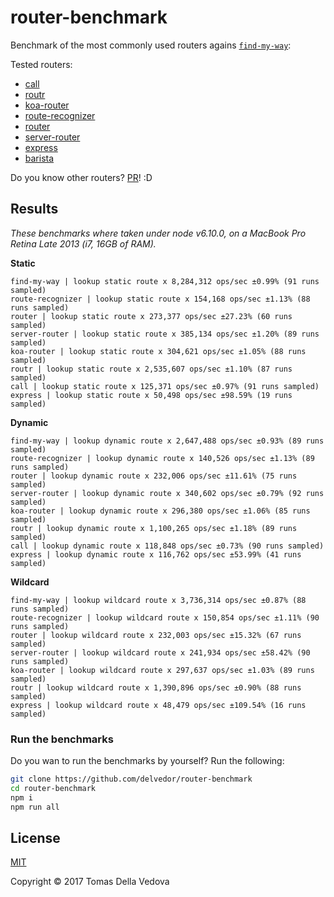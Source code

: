 # router-benchmark

Benchmark of the most commonly used routers agains [`find-my-way`](https://github.com/delvedor/find-my-way):

Tested routers:
- [call](https://github.com/hapijs/call)
- [routr](https://github.com/yahoo/routr)
- [koa-router](https://github.com/alexmingoia/koa-router)
- [route-recognizer](https://github.com/tildeio/route-recognizer)
- [router](https://github.com/pillarjs/router)
- [server-router](https://github.com/yoshuawuyts/server-router)
- [express](https://www.npmjs.com/package/express)
- [barista](https://kieran.github.io/barista)

Do you know other routers? [PR](https://github.com/delvedor/router-benchmark/pulls)! :D

<a name="results"></a>
## Results
*These benchmarks where taken under node v6.10.0, on a MacBook Pro Retina Late 2013 (i7, 16GB of RAM).*

**Static**
```
find-my-way | lookup static route x 8,284,312 ops/sec ±0.99% (91 runs sampled)
route-recognizer | lookup static route x 154,168 ops/sec ±1.13% (88 runs sampled)
router | lookup static route x 273,377 ops/sec ±27.23% (60 runs sampled)
server-router | lookup static route x 385,134 ops/sec ±1.20% (89 runs sampled)
koa-router | lookup static route x 304,621 ops/sec ±1.05% (88 runs sampled)
routr | lookup static route x 2,535,607 ops/sec ±1.10% (87 runs sampled)
call | lookup static route x 125,371 ops/sec ±0.97% (91 runs sampled)
express | lookup static route x 50,498 ops/sec ±98.59% (19 runs sampled)
```

**Dynamic**
```
find-my-way | lookup dynamic route x 2,647,488 ops/sec ±0.93% (89 runs sampled)
route-recognizer | lookup dynamic route x 140,526 ops/sec ±1.13% (89 runs sampled)
router | lookup dynamic route x 232,006 ops/sec ±11.61% (75 runs sampled)
server-router | lookup dynamic route x 340,602 ops/sec ±0.79% (92 runs sampled)
koa-router | lookup dynamic route x 296,380 ops/sec ±1.06% (85 runs sampled)
routr | lookup dynamic route x 1,100,265 ops/sec ±1.18% (89 runs sampled)
call | lookup dynamic route x 118,848 ops/sec ±0.73% (90 runs sampled)
express | lookup dynamic route x 116,762 ops/sec ±53.99% (41 runs sampled)
```

**Wildcard**
```
find-my-way | lookup wildcard route x 3,736,314 ops/sec ±0.87% (88 runs sampled)
route-recognizer | lookup wildcard route x 150,854 ops/sec ±1.11% (90 runs sampled)
router | lookup wildcard route x 232,003 ops/sec ±15.32% (67 runs sampled)
server-router | lookup wildcard route x 241,934 ops/sec ±58.42% (90 runs sampled)
koa-router | lookup wildcard route x 297,637 ops/sec ±1.03% (89 runs sampled)
routr | lookup wildcard route x 1,390,896 ops/sec ±0.90% (88 runs sampled)
express | lookup wildcard route x 48,479 ops/sec ±109.54% (16 runs sampled)
```

### Run the benchmarks
Do you wan to run the benchmarks by yourself?
Run the following:
```bash
git clone https://github.com/delvedor/router-benchmark
cd router-benchmark
npm i
npm run all
```

<a name="license"></a>
## License

[MIT](https://github.com/delvedor/yaml-template/blob/master/LICENSE)

Copyright © 2017 Tomas Della Vedova
